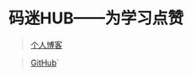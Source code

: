 # 码迷HUB——为学习点赞


> [个人博客](https://blog.csdn.net/m0_37965018)


> [GitHub](https://github.com/lexizhi/ "github")`
